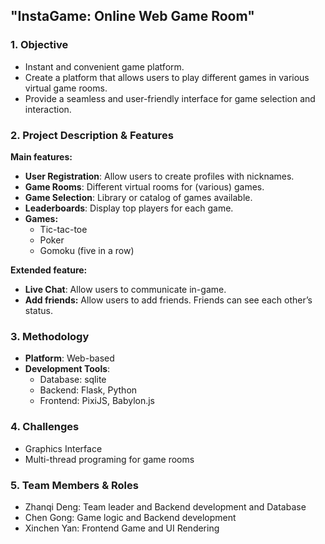 ## **"InstaGame: Online Web Game Room"**

### 1. Objective

- Instant and convenient game platform.
- Create a platform that allows users to play different games in various virtual game rooms.
- Provide a seamless and user-friendly interface for game selection and interaction.

### 2. Project Description & Features

****************************Main features:****************************

- **User Registration**: Allow users to create profiles with nicknames.
- **Game Rooms**: Different virtual rooms for (various) games.
- **Game Selection**: Library or catalog of games available.
- **Leaderboards**: Display top players for each game.
- **********Games:**********
    - Tic-tac-toe
    - Poker
    - Gomoku (five in a row)

**Extended feature:**

- **Live Chat**: Allow users to communicate in-game.
- **********************************Add friends:********************************** Allow users to add friends. Friends can see each other’s status.

### 3. Methodology

- **Platform**: Web-based
- **Development Tools**:
    - Database: sqlite
    - Backend: Flask, Python
    - Frontend: PixiJS, Babylon.js

### 4. Challenges

- Graphics Interface
- Multi-thread programing for game rooms

### 5. Team Members & Roles

- Zhanqi Deng: Team leader and Backend development and Database
- Chen Gong: Game logic and Backend development
- Xinchen Yan: Frontend Game and UI Rendering
